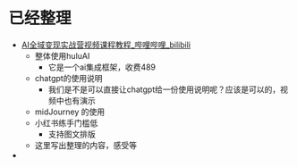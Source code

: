 # 已经整理
- [AI全域变现实战营视频课程教程_哔哩哔哩_bilibili](https://www.bilibili.com/video/BV15WDpYWETE/?spm_id_from=333.337.search-card.all.click&vd_source=dbf6bcb88ffa406224b1704eac3c988e)
	- 整体使用huluAI
		- 它是一个ai集成框架，收费489
	- chatgpt的使用说明
		- 我们是不是可以直接让chatgpt给一份使用说明呢？应该是可以的，视频中也有演示
	- midJourney 的使用
	- 小红书练手门槛低
		- 支持图文排版
	- 这里写出整理的内容，感受等
- 
